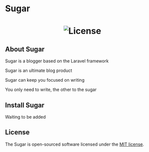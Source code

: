 <p align="center"> <h1>Sugar<h1></p>

<p align="center">
<img src="https://poser.pugx.org/laravel/framework/license.svg" alt="License">
</p>

## About Sugar

Sugar is a blogger based on the Laravel framework

Sugar is an ultimate blog product

Sugar can keep you focused on writing

You only need to write, the other to the sugar

## Install Sugar

Waiting to be added



## License

The Sugar is open-sourced software licensed under the [MIT license](http://opensource.org/licenses/MIT).
